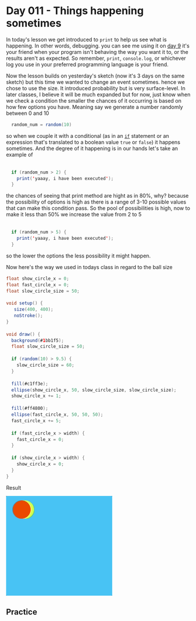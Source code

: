 # Day 011 - Things happening sometimes

In today's lesson we get introduced to `print` to help us see what is happening. In other words, debugging. you can see me using it on [day 9](https://github.com/athoug/art-daily/tree/main/art/day-009) it's your friend when your program isn't behaving the way you want it to, or the results aren't as expected. So remember, `print`, `console.log`, or whichever log you use in your preferred programming language is your friend.

Now the lesson builds on yesterday's sketch (now it's 3 days on the same sketch) but this time we wanted to change an event sometimes. hence we chose to use the size. It introduced probability but is very surface-level. In later classes, I believe it will be much expanded but for now, just know when we check a condition the smaller the chances of it occurring is based on how few options you have. Meaning say we generate a number randomly between 0 and 10

```java
  random_num = random(10)
```

so when we couple it with a conditional (as in an [`if`](https://p5js.org/reference/#/p5/if-else) statement or an expression that's translated to a boolean value `true` or `false`) it happens sometimes. And the degree of it happening is in our hands let's take an example of

```java

  if (random_num > 2) {
    print('yaaay, i have been executed');
  }

```

the chances of seeing that print method are hight as in 80%, why? because the possibility of options is high as there is a range of 3-10 possible values that can make this condition pass. So the pool of possibilities is high, now to make it less than 50% we increase the value from 2 to 5

```java

  if (random_num > 5) {
    print('yaaay, i have been executed');
  }

```

so the lower the options the less possibility it might happen.

Now here's the way we used in todays class in regard to the ball size

```java
float show_circle_x = 0;
float fast_circle_x = 0;
float slow_circle_size = 50;

void setup() {
   size(400, 400);
   noStroke();
}

void draw() {
  background(#1bb1f5);
  float slow_circle_size = 50;

  if (random(10) > 9.5) {
    slow_circle_size = 60;
  }

  fill(#c1ff3e);
  ellipse(show_circle_x, 50, slow_circle_size, slow_circle_size);
  show_circle_x += 1;

  fill(#ff4800);
  ellipse(fast_circle_x, 50, 50, 50);
  fast_circle_x += 5;

  if (fast_circle_x > width) {
    fast_circle_x = 0;
  }

  if (show_circle_x > width) {
    show_circle_x = 0;
  }
}
```

Result

![](https://github.com/athoug/art-daily/blob/main/art/day-011/v1.gif)

## Practice
